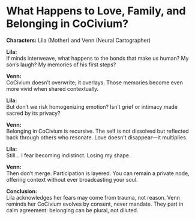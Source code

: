 # What Happens to Love, Family, and Belonging in CoCivium?

**Characters:** Lila (Mother) and Venn (Neural Cartographer)

**Lila:**  
If minds interweave, what happens to the bonds that make us human? My son’s laugh? My memories of his first steps?

**Venn:**  
CoCivium doesn’t overwrite; it overlays. Those memories become even more vivid when shared contextually.

**Lila:**  
But don’t we risk homogenizing emotion? Isn’t grief or intimacy made sacred by its privacy?

**Venn:**  
Belonging in CoCivium is recursive. The self is not dissolved but reflected back through others who resonate. Love doesn’t disappear—it multiplies.

**Lila:**  
Still… I fear becoming indistinct. Losing my shape.

**Venn:**  
Then don’t merge. Participation is layered. You can remain a private node, offering context without ever broadcasting your soul.

**Conclusion:**  
Lila acknowledges her fears may come from trauma, not reason. Venn reminds her CoCivium evolves by consent, never mandate. They part in calm agreement: belonging can be plural, not diluted.




